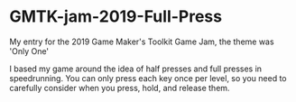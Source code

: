 # GMTK-jam-2019-Full-Press
My entry for the 2019 Game Maker's Toolkit Game Jam, the theme was 'Only One'

I based my game around the idea of half presses and full presses in speedrunning.
You can only press each key once per level, so you need to carefully consider when you press, hold, and release them.
